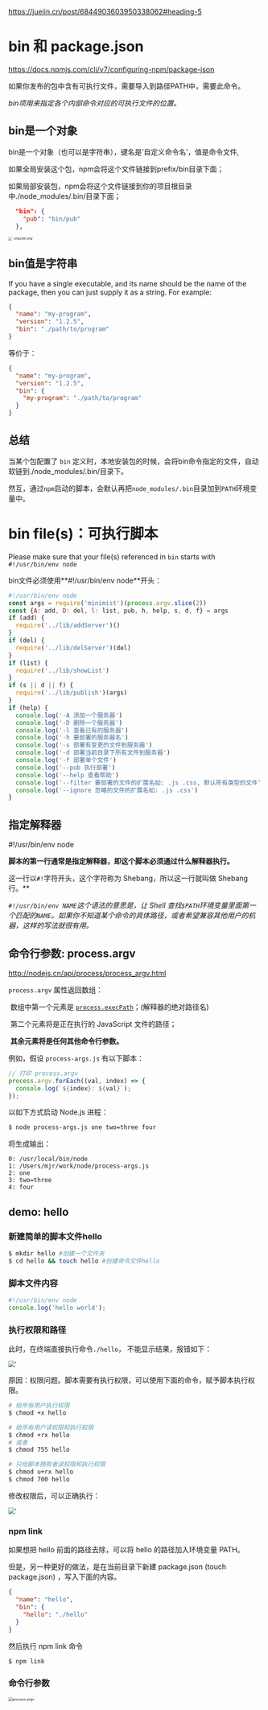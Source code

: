 https://juejin.cn/post/6844903603950338062#heading-5

# bin 和 package.json

https://docs.npmjs.com/cli/v7/configuring-npm/package-json

如果你发布的包中含有可执行文件，需要导入到路径PATH中，需要此命令。

*bin项用来指定各个内部命令对应的可执行文件的位置。*

## bin是一个对象

bin是一个对象（也可以是字符串），键名是‘自定义命令名’，值是命令文件,

如果全局安装这个包，npm会将这个文件链接到prefix/bin目录下面；

如果局部安装包，npm会将这个文件链接到你的项目根目录中./node_modules/.bin/目录下面；

~~~json
  "bin": {
    "pub": "bin/pub"
  },
~~~

<img src="../imgs/bin.png" alt="'../imgs/bin.png'" style="zoom:40%;" />



## bin值是字符串

If you have a single executable, and its name should be the name of the package, then you can just supply it as a string. For example:

```json
{
  "name": "my-program",
  "version": "1.2.5",
  "bin": "./path/to/program"
}
```

等价于：

```json
{
  "name": "my-program",
  "version": "1.2.5",
  "bin": {
    "my-program": "./path/to/program"
  }
}
```

## 总结

当某个包配置了 `bin` 定义时，本地安装包的时候，会将bin命令指定的文件，自动软链到./node_modules/.bin/目录下。

然互，通过`npm`启动的脚本，会默认再把`node_modules/.bin`目录加到`PATH`环境变量中。

# bin file(s)：可执行脚本

Please make sure that your file(s) referenced in `bin` starts with `#!/usr/bin/env node`

bin文件必须使用**#!/usr/bin/env node**开头：

~~~js
#!/usr/bin/env node
const args = require('minimist')(process.argv.slice(2))
const {A: add, D: del, l: list, pub, h, help, s, d, f} = args
if (add) {
  require('../lib/addServer')()
}
if (del) {
  require('../lib/delServer')(del)
}
if (list) {
  require('../lib/showList')
}
if (s || d || f) {
  require('../lib/publish')(args)
}
if (help) {
  console.log('-A 添加一个服务器')
  console.log('-D 删除一个服务器')
  console.log('-l 查看已有的服务器')
  console.log('-h 要部署的服务器名')
  console.log('-s 部署有变更的文件到服务器')
  console.log('-d 部署当前目录下所有文件到服务器')
  console.log('-f 部署单个文件')
  console.log('--pub 执行部署')
  console.log('--help 查看帮助')
  console.log('--filter 要部署的文件的扩展名如: .js .css, 默认所有类型的文件')
  console.log('--ignore 忽略的文件的扩展名如: .js .css')
}

~~~

## 指定解释器

#!/usr/bin/env node

**脚本的第一行通常是指定解释器，即这个脚本必须通过什么解释器执行。**

这一行以`#!`字符开头，这个字符称为 Shebang，所以这一行就叫做 Shebang 行。**

*`#!/usr/bin/env NAME`这个语法的意思是，让 Shell 查找`$PATH`环境变量里面第一个匹配的`NAME`。如果你不知道某个命令的具体路径，或者希望兼容其他用户的机器，这样的写法就很有用。*



## 命令行参数: process.argv

http://nodejs.cn/api/process/process_argv.html

`process.argv` 属性返回数组：

​		数组中第一个元素是 [`process.execPath`](http://nodejs.cn/api/process.html#process_process_execpath)；(解释器的绝对路径名)

​		 第二个元素将是正在执行的 JavaScript 文件的路径；

​		**其余元素将是任何其他命令行参数。**

例如，假设 `process-args.js` 有以下脚本：

```js
// 打印 process.argv
process.argv.forEach((val, index) => {
  console.log(`${index}: ${val}`);
});
```

以如下方式启动 Node.js 进程：

```bash
$ node process-args.js one two=three four
```

将生成输出：

```text
0: /usr/local/bin/node
1: /Users/mjr/work/node/process-args.js
2: one
3: two=three
4: four
```





## demo: hello

### 新建简单的脚本文件hello

```bash
$ mkdir hello #创建一个文件夹
$ cd hello && touch hello #创建命令文件hello
```

### 脚本文件内容

```js
#!/usr/bin/env node
console.log('hello world');
```

### 执行权限和路径

此时，在终端直接执行命令`./hello`， 不能显示结果，报错如下：

<img src="../imgs/no-quanxian.png" alt="'" style="zoom:80%;" />

原因：权限问题。脚本需要有执行权限，可以使用下面的命令，赋予脚本执行权限。

```bash
# 给所有用户执行权限
$ chmod +x hello

# 给所有用户读权限和执行权限
$ chmod +rx hello
# 或者
$ chmod 755 hello

# 只给脚本拥有者读权限和执行权限
$ chmod u+rx hello
$ chmod 700 hello
```

修改权限后，可以正确执行：

<img src="../imgs/has-quanxian.png" alt="'" style="zoom: 80%;" />

### npm link

如果想把 hello 前面的路径去除，可以将 hello 的路径加入环境变量 PATH。

但是，另一种更好的做法，是在当前目录下新建 package.json (touch package.json) ，写入下面的内容。

~~~json
{
  "name": "hello",
  "bin": {
    "hello": "./hello"
  }
}
~~~

然后执行 npm link 命令

~~~bash
$ npm link
~~~

### 命令行参数

<img src="../imgs/process.argv.png" alt="process.argv" style="zoom:50%;" />





